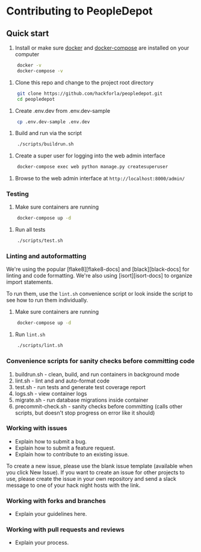 # Contributing to PeopleDepot

## Quick start

1. Install or make sure [docker][docker-install] and [docker-compose][docker-compose-install] are installed on your computer

```bash
    docker -v
    docker-compose -v
```

1. Clone this repo and change to the project root directory

```bash
    git clone https://github.com/hackforla/peopledepot.git
    cd peopledepot
```

1. Create .env.dev from .env.dev-sample

```bash
    cp .env.dev-sample .env.dev
```

1. Build and run via the script

```bash
    ./scripts/buildrun.sh
```

1. Create a super user for logging into the web admin interface

```bash
    docker-compose exec web python manage.py createsuperuser
```

1. Browse to the web admin interface at `http://localhost:8000/admin/`

### Testing

1. Make sure containers are running

```bash
    docker-compose up -d
```

1. Run all tests

```bash
    ./scripts/test.sh
```

### Linting and autoformatting

We're using the popular [flake8][flake8-docs] and [black][black-docs] for linting and code formatting. We're also using [isort][isort-docs] to organize import statements.

To run them, use the `lint.sh` convenience script or look inside the script to see how to run them individually.

1. Make sure containers are running

```bash
    docker-compose up -d
```

1. Run `lint.sh`

```bash
    ./scripts/lint.sh
```

### Convenience scripts for sanity checks before committing code

1. buildrun.sh - clean, build, and run containers in background mode
1. lint.sh - lint and and auto-format code
1. test.sh - run tests and generate test coverage report
1. logs.sh - view container logs
1. migrate.sh - run database migrations inside container
1. precommit-check.sh - sanity checks before committing (calls other scripts, but doesn't stop progress on error like it should)

### Working with issues

- Explain how to submit a bug.
- Explain how to submit a feature request.
- Explain how to contribute to an existing issue.

To create a new issue, please use the blank issue template (available when you click New Issue).  If you want to create an issue for other projects to use, please create the issue in your own repository and send a slack message to one of your hack night hosts with the link.

### Working with forks and branches

- Explain your guidelines here.

### Working with pull requests and reviews

- Explain your process.

[docker-install]: https://docs.docker.com/get-docker/
[docker-compose-install]: https://docs.docker.com/compose/install/
